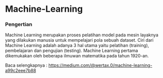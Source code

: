 # Machine-Learning

### Pengertian
Machine Learning merupakan proses pelatihan model pada mesin layaknya yang dilakukan manusia untuk mempelajari pola sebuah dataset.
Ciri dari Machine Learning adalah adanya 3 hal utama yaitu pelatihan (training), pembelajaran dan pengujian (testing). 
Machine Learning pertama dikemukakan oleh beberapa ilmuwan matematika pada tahun 1920-an.

Baca selengkapnya : https://medium.com/@wertax.0/machine-learning-a99c2eee7b88
